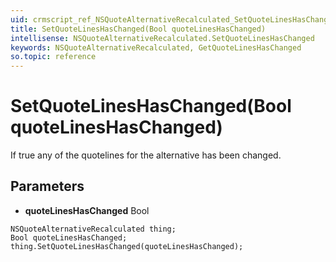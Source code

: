 ```yaml
---
uid: crmscript_ref_NSQuoteAlternativeRecalculated_SetQuoteLinesHasChanged
title: SetQuoteLinesHasChanged(Bool quoteLinesHasChanged)
intellisense: NSQuoteAlternativeRecalculated.SetQuoteLinesHasChanged
keywords: NSQuoteAlternativeRecalculated, GetQuoteLinesHasChanged
so.topic: reference
---
```


# SetQuoteLinesHasChanged(Bool quoteLinesHasChanged)

If true any of the quotelines for the alternative has been changed.

## Parameters

* **quoteLinesHasChanged** Bool

```crmscript
NSQuoteAlternativeRecalculated thing;
Bool quoteLinesHasChanged;
thing.SetQuoteLinesHasChanged(quoteLinesHasChanged);
```


